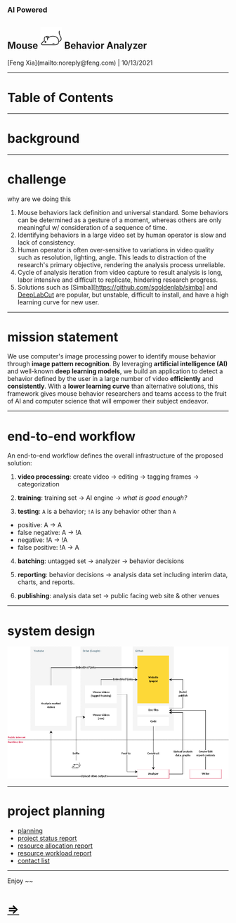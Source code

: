 <section class="row"
         data-background="images/cover.jpg">

  <div align="left"
       class="col s12">
    <h3 class="mywhite">
      AI Powered
    </h3>
    <h1 class="mywhite">
      Mouse
      <img src="images/mouse.png" width="50px"/>
      Behavior Analyzer
    </h1>
  </div>
  <div class="col
              s12
              mywhite">
    <p>
      [Feng Xia](mailto:noreply@feng.com) | 10/13/2021
    </p>
  </div>
</section>

---

# Table of Contents


---

# background

---

# challenge

why are we doing this

1. Mouse behaviors lack definition and universal standard. Some
   behaviors can be determined as a gesture of a moment, whereas
   others are only meaningful w/ consideration of a sequence of time.
2. Identifying behaviors in a large video set by human operator
   is slow and lack of consistency.
3. Human operator is often over-sensitive to variations in video
   quality such as resolution, lighting, angle. This leads to
   distraction of the research's primary objective, rendering the
   analysis process unreliable.
4. Cycle of analysis iteration from video capture to result analysis
   is long, labor intensive and difficult to replicate, hindering
   research progress.
5. Solutions such as [Simba][https://github.com/sgoldenlab/simba] and
   [DeepLabCut](https://github.com/DeepLabCut/DeepLabCut) are popular,
   but unstable, difficult to install, and have a high learning curve
   for new user.

---

# mission statement


We use computer's image processing power to identify mouse behavior
through **image pattern recognition**.  By leveraging **artificial
intelligence (AI)** and well-known **deep learning models**, we build
an application to detect a behavior defined by the user in a large
number of video **efficiently** and **consistently**. With a **lower
learning curve** than alternative solutions, this framework gives
mouse behavior researchers and teams access to the fruit of AI and
computer science that will empower their subject endeavor.

---

# end-to-end workflow

An end-to-end workflow defines the overall infrastructure of the
proposed solution:

1. **video processing**: create video &rarr; editing &rarr; tagging
frames &rarr; categorization

2. **training**: training set &rarr; AI engine &rarr; _what is good enough?_

3. **testing**: `A` is a behavior; `!A` is any behavior other than `A`

  - positive: A &rarr; A
  - false negative: A &rarr; !A
  - negative: !A &rarr; !A
  - false positive: !A &rarr; A

4. **batching**: untagged set &rarr; analyzer &rarr; behavior decisions

5. **reporting**: behavior decisions &rarr; analysis data set including
   interim data, charts, and reports.

6. **publishing**: analysis data set &rarr; public facing web site &
   other venues

---

# system design

![](images/deployment%20arch.png)

---

# project planning

- [planning](./downloads/Overview.html)
- [project status report](/.downloads/Status.html)
- [resource allocation report](./downloads/Development.html)
- [resource workload report](./downloads/ResourceGraph.html)
- [contact list](./downloads/ContactList.html)

---

Enjoy ~~
# [&rArr;](https://fengxia41103.github.io/stock/dev%20and%20deployment.html)
